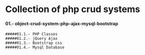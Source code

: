 # Collection of php crud systems

#### 01.- object-crud-system-php-ajax-mysql-bootstrap
	#####01.1.- PHP Classes
	#####01.2.- jQuery Ajax
	#####01.3.- Bootstrap css 
	#####01.4.- Mysql Database